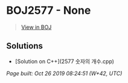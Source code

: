 # BOJ2577 - None

> [View in BOJ](https://www.acmicpc.net/problem/2577)

## Solutions
- [Solution on C++](2577 숫자의 개수.cpp)


_Page built: Oct 26 2019 08:24:51 (W+42, UTC)_
